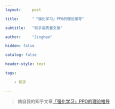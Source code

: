 ```yaml
---
layout:     post

title:      "「强化学习」PPO的理论推导"

subtitle:   "知乎高质量文章"

author:     "Jinghao"

hidden: false

catalog: false

header-style: text

tags:

    - 知乎

---
```


> 摘自我的知乎文章[「强化学习」PPO的理论推导](https://zhuanlan.zhihu.com/p/563166533)